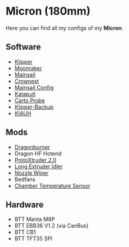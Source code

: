 # Micron (180mm)
Here you can find all my configs of my **Micron**.

## Software
- [Klipper](https://github.com/Klipper3d/klipper)
- [Moonraker](https://github.com/Arksine/moonraker)
- [Mainsail](https://github.com/Arksine/moonraker)
- [Crownest](https://github.com/mainsail-crew/crowsnest)
- [Mainsail Config](https://github.com/mainsail-crew/mainsail-config)
- [Katapult](https://github.com/Arksine/katapult)
- [Carto Probe](https://github.com/Cartographer3D/cartographer-klipper)
- [Klipper-Backup](https://github.com/Staubgeborener/Klipper-Backup)
- [KIAUH](https://github.com/dw-0/kiauh)
  
  
## Mods
- [Dragonburner](https://github.com/chirpy2605/voron/tree/main/V0/Dragon_Burner)
- Dragon HF Hotend
- [ProtoXtruder 2.0](https://github.com/nhchiu/3DPrinter-Designs/tree/main/ProtoXtruder_2.0)
- [Long Extruder Idler](https://www.printables.com/model/1026015-protoxtruder-20-long-idler)
- [Nozzle Wiper](https://www.printables.com/model/1028303-micron-a1-silicon-wiper)
- Bedfans
- [Chamber Temperature Sensor](https://github.com/PrintersForAnts/Micron/blob/main/Mods/xbst_/Dragchain_Thermistor/Bottom_Hole.stl)
  
  
## Hardware
- BTT Manta M8P
- BTT EBB36 V1.2 (via CanBus)
- BTT CB1
- BTT TFT35 SPI
